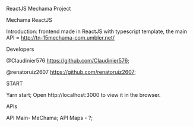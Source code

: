 ReactJS Mechama Project


Mechama ReactJS

Introduction:
frontend made in ReactJS with typescript template, the main API = http://tn-15mechama-com.umbler.net/


Developers

@Claudinier576 https://github.com/Claudinier576;

@renatoruiz2607 https://github.com/renatoruiz2607;


START 

Yarn start;
Open http://localhost:3000 to view it in the browser.


APIs 

API Main- MeChama;
API Maps - ?;

